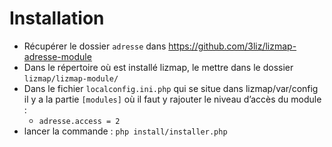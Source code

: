 # Installation

* Récupérer le dossier `adresse` dans https://github.com/3liz/lizmap-adresse-module
* Dans le répertoire où est installé lizmap, le mettre dans le dossier `lizmap/lizmap-module/`
* Dans le fichier `localconfig.ini.php` qui se situe dans lizmap/var/config il y a la partie `[modules]`
  où il faut y rajouter le niveau d’accès du module : 
  * `adresse.access = 2`
* lancer la commande : `php install/installer.php`
